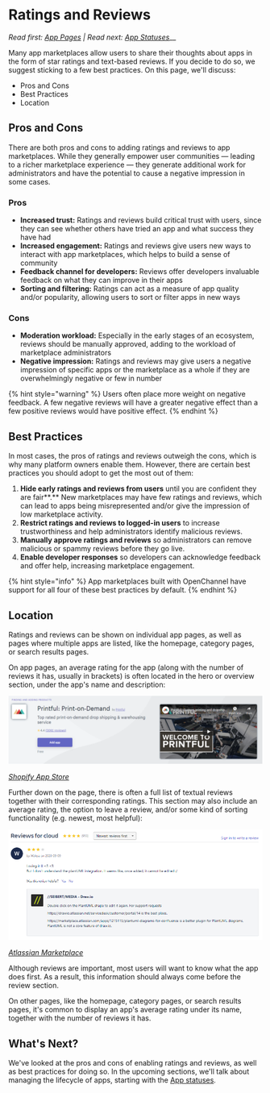 # Ratings and Reviews

_Read first:_ [_App Pages_](http://blueprint.openchannel.io/marketplace/app-pages/) _| Read next:_ [_App Statuses_](https://blueprint.openchannel.io/management/app-statuses/)__

Many app marketplaces allow users to share their thoughts about apps in the form of star ratings and text-based reviews. If you decide to do so, we suggest sticking to a few best practices. On this page, we'll discuss:

* Pros and Cons
* Best Practices
* Location

## Pros and Cons

There are both pros and cons to adding ratings and reviews to app marketplaces. While they generally empower user communities — leading to a richer marketplace experience — they generate additional work for administrators and have the potential to cause a negative impression in some cases.

### Pros

* **Increased trust:** Ratings and reviews build critical trust with users, since they can see whether others have tried an app and what success they have had
* **Increased engagement:** Ratings and reviews give users new ways to interact with app marketplaces, which helps to build a sense of community
* **Feedback channel for developers:** Reviews offer developers invaluable feedback on what they can improve in their apps
* **Sorting and filtering:** Ratings can act as a measure of app quality and/or popularity, allowing users to sort or filter apps in new ways

### Cons

* **Moderation workload:** Especially in the early stages of an ecosystem, reviews should be manually approved, adding to the workload of marketplace administrators
* **Negative impression:** Ratings and reviews may give users a negative impression of specific apps or the marketplace as a whole if they are overwhelmingly negative or few in number

{% hint style="warning" %}
Users often place more weight on negative feedback. A few negative reviews will have a greater negative effect than a few positive reviews would have positive effect.
{% endhint %}

## Best Practices

In most cases, the pros of ratings and reviews outweigh the cons, which is why many platform owners enable them. However, there are certain best practices you should adopt to get the most out of them:

1. **Hide early ratings and reviews from users** until you are confident they are fair**.** New marketplaces may have few ratings and reviews, which can lead to apps being misrepresented and/or give the impression of low marketplace activity.
2. **Restrict ratings and reviews to logged-in users** to increase trustworthiness and help administrators identify malicious reviews.
3. **Manually approve ratings and reviews** so administrators can remove malicious or spammy reviews before they go live.
4. **Enable developer responses** so developers can acknowledge feedback and offer help, increasing marketplace engagement.

{% hint style="info" %}
App marketplaces built with OpenChannel have support for all four of these best practices by default.
{% endhint %}

## Location

Ratings and reviews can be shown on individual app pages, as well as pages where multiple apps are listed, like the homepage, category pages, or search results pages.

On app pages, an average rating for the app (along with the number of reviews it has, usually in brackets) is often located in the hero or overview section, under the app's name and description:

![](<../.gitbook/assets/0 (11).png>)

[_Shopify App Store_](https://apps.shopify.com)

Further down on the page, there is often a full list of textual reviews together with their corresponding ratings. This section may also include an average rating, the option to leave a review, and/or some kind of sorting functionality (e.g. newest, most helpful):

![](<../.gitbook/assets/1 (10).png>)

[_Atlassian Marketplace_](https://marketplace.atlassian.com)

Although reviews are important, most users will want to know what the app does first. As a result, this information should always come before the review section.

On other pages, like the homepage, category pages, or search results pages, it's common to display an app's average rating under its name, together with the number of reviews it has.

## What's Next?

We've looked at the pros and cons of enabling ratings and reviews, as well as best practices for doing so. In the upcoming sections, we'll talk about managing the lifecycle of apps, starting with the [App statuses](https://blueprint.openchannel.io/management/app-statuses/).
